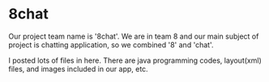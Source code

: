 # 8chat

Our project team name is '8chat'. 
We are in team 8 and our main subject of project is chatting application, so we combined '8' and 'chat'.

I posted lots of files in here. 
There are java programming codes, layout(xml) files, and images included in our app, etc.
